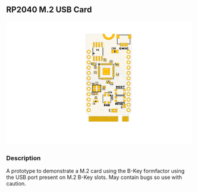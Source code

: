 ## RP2040 M.2 USB Card

<img src="RP2040-M2-B-M-key.png" width="500px">

### Description

A prototype to demonstrate a M.2 card using the B-Key formfactor using the USB port present on M.2 B-Key slots.
May contain bugs so use with caution.
